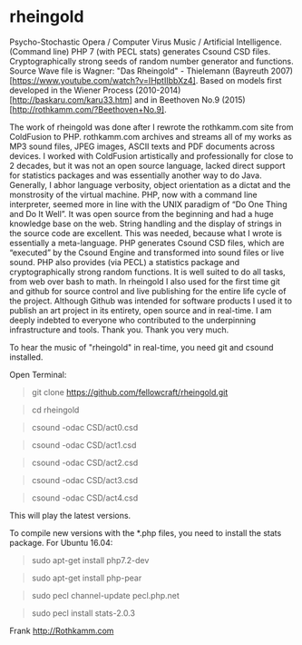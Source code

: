 # rheingold
Psycho-Stochastic Opera / Computer Virus Music / Artificial Intelligence. (Command line) PHP 7 (with PECL stats) generates Csound CSD files. Cryptographically strong seeds of random number generator and functions. Source Wave file is Wagner: "Das Rheingold" - Thielemann (Bayreuth 2007) [https://www.youtube.com/watch?v=IHptIIbbXz4]. Based on models first developed in the Wiener Process (2010-2014) [http://baskaru.com/karu33.htm] and in Beethoven No.9 (2015) [http://rothkamm.com/?Beethoven+No.9]. 

The work of rheingold was done after I rewrote the rothkamm.com site from ColdFusion to PHP. rothkamm.com archives and streams all of my works as MP3 sound files, JPEG images, ASCII texts and PDF documents across devices. I worked with ColdFusion artistically and professionally for close to 2 decades, but it was not an open source language, lacked direct support for statistics packages and was essentially another way to do Java. Generally, I abhor language verbosity, object orientation as a dictat and the monstrosity of the virtual machine. PHP, now with a command line interpreter, seemed more in line with the UNIX paradigm of “Do One Thing and Do It Well”. It was open source from the beginning and had a huge knowledge base on the web. String handling and the display of strings in the source code are excellent. This was needed, because what I wrote is essentially a meta-language. PHP generates Csound CSD files, which are “executed” by the Csound Engine and transformed into sound files or live sound. PHP also provides (via PECL) a statistics package and cryptographically strong random functions. It is well suited to do all tasks, from web over bash to math. In rheingold I also used for the first time git and github for source control and live publishing for the entire life cycle of the project. Although Github was intended for software products I used it to publish an art project in its entirety, open source and in real-time. I am deeply indebted to everyone who contributed to the underpinning infrastructure and tools. Thank you. Thank you very much.

To hear the music of "rheingold" in real-time, you need git and csound installed. 

Open Terminal:

> git clone https://github.com/fellowcraft/rheingold.git

> cd rheingold

> csound -odac CSD/act0.csd

> csound -odac CSD/act1.csd

> csound -odac CSD/act2.csd

> csound -odac CSD/act3.csd

> csound -odac CSD/act4.csd

This will play the latest versions.

To compile new versions with the *.php files, you need to install the stats package. For Ubuntu 16.04:

> sudo apt-get install php7.2-dev

> sudo apt-get install php-pear

> sudo pecl channel-update pecl.php.net

> sudo pecl install stats-2.0.3

Frank http://Rothkamm.com  



